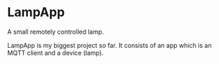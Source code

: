 # LampApp
A small remotely controlled lamp.

LampApp is my biggest project so far.
It consists of an app which is an MQTT client and a device (lamp).
